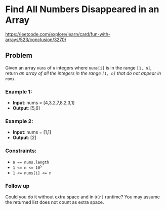 # Find All Numbers Disappeared in an Array

https://leetcode.com/explore/learn/card/fun-with-arrays/523/conclusion/3270/

## Problem

Given an array `nums` of `n` integers where `nums[i]` is in the range `[1, n]`, return _an array of all the integers in the range `[1, n]` that do not appear in `nums`_. <br />

### Example 1:

- **Input**: nums = [4,3,2,7,8,2,3,1]
- **Output**: [5,6]

### Example 2:

- **Input**: nums = [1,1]
- **Output**: [2]

### Constraints:

- `n == nums.length`
- <code>1 <= n <= 10<sup>5</sup></code>
- `1 <= nums[i] <= n`

### Follow up

Could you do it without extra space and in `O(n)` runtime? You may assume the returned list does not count as extra space.
